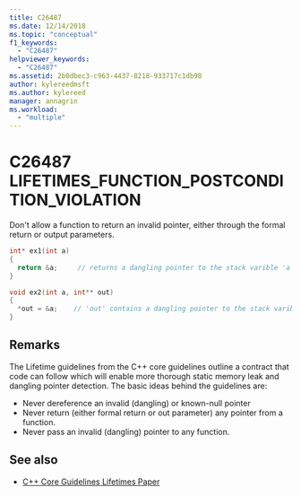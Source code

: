 ```yaml
---
title: C26487
ms.date: 12/14/2018
ms.topic: "conceptual"
f1_keywords:
  - "C26487"
helpviewer_keywords:
  - "C26487"
ms.assetid: 2b0dbec3-c963-4437-8218-933717c1db98
author: kylereedmsft
ms.author: kylereed
manager: annagrin
ms.workload:
  - "multiple"
---
```

# C26487 LIFETIMES_FUNCTION_POSTCONDITION_VIOLATION

Don't allow a function to return an invalid pointer, either through the formal return or output parameters.

```cpp
int* ex1(int a)
{
  return &a;     // returns a dangling pointer to the stack varible 'a'
}

void ex2(int a, int** out)
{
  *out = &a;    // 'out' contains a dangling pointer to the stack varible 'a'
}
```

## Remarks

The Lifetime guidelines from the C++ core guidelines outline a contract that code can follow which will enable more thorough static memory leak and dangling pointer detection. The basic ideas behind the guidelines are:

- Never dereference an invalid (dangling) or known-null pointer
- Never return (either formal return or out parameter) any pointer from a function.
- Never pass an invalid (dangling) pointer to any function.

## See also

- [C++ Core Guidelines Lifetimes Paper](https://github.com/isocpp/CppCoreGuidelines/blob/master/docs/Lifetime.pdf)
